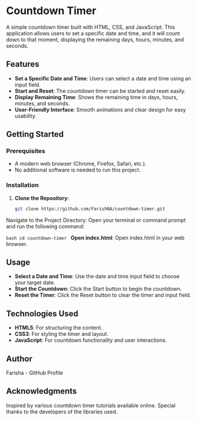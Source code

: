 # Countdown Timer

A simple countdown timer built with HTML, CSS, and JavaScript. This application allows users to set a specific date and time, and it will count down to that moment, displaying the remaining days, hours, minutes, and seconds.

## Features

- **Set a Specific Date and Time**: Users can select a date and time using an input field.
- **Start and Reset**: The countdown timer can be started and reset easily.
- **Display Remaining Time**: Shows the remaining time in days, hours, minutes, and seconds.
- **User-Friendly Interface**: Smooth animations and clear design for easy usability.

## Getting Started

### Prerequisites

- A modern web browser (Chrome, Firefox, Safari, etc.).
- No additional software is needed to run this project.

### Installation

1. **Clone the Repository**:
   ```bash
   git clone https://github.com/FarishNA/countdown-timer.git
Navigate to the Project Directory: Open your terminal or command prompt and run the following command:

```bash cd countdown-timer ```
**Open index.html**: Open index.html in your web browser.

## Usage

- **Select a Date and Time**: Use the date and time input field to choose your target date.
- **Start the Countdown**: Click the Start button to begin the countdown.
- **Reset the Timer**: Click the Reset button to clear the timer and input field.

## Technologies Used
- **HTML5**: For structuring the content.
- **CSS3**: For styling the timer and layout.
- **JavaScript**: For countdown functionality and user interactions.

## Author
Farisha - GitHub Profile

## Acknowledgments
Inspired by various countdown timer tutorials available online.
Special thanks to the developers of the libraries used.

